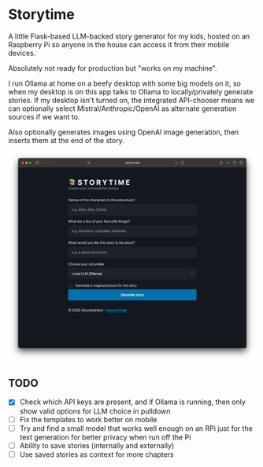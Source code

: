 # Storytime

A little Flask-based LLM-backed story generator for my kids, hosted on an Raspberry Pi so anyone in the house can access it from their mobile devices.

Absolutely not ready for production but "works on my machine".

I run Ollama at home on a beefy desktop with some big models on it, so when my desktop is on this app talks to Ollama to locally/privately generate stories. If my desktop isn't turned on, the integrated API-chooser means we can optionally select Mistral/Anthropic/OpenAI as alternate generation sources if we want to.

Also optionally generates images using OpenAI image generation, then inserts them at the end of the story.

![Storytime Screenshot](https://github.com/obsoletenerd/Storytime/blob/main/StorytimeScreenshot.png?raw=true)

## TODO
- [x] Check which API keys are present, and if Ollama is running, then only show valid options for LLM choice in pulldown
- [ ] Fix the templates to work better on mobile
- [ ] Try and find a small model that works well enough on an RPi just for the text generation for better privacy when run off the Pi
- [ ] Ability to save stories (internally and externally)
- [ ] Use saved stories as context for more chapters
